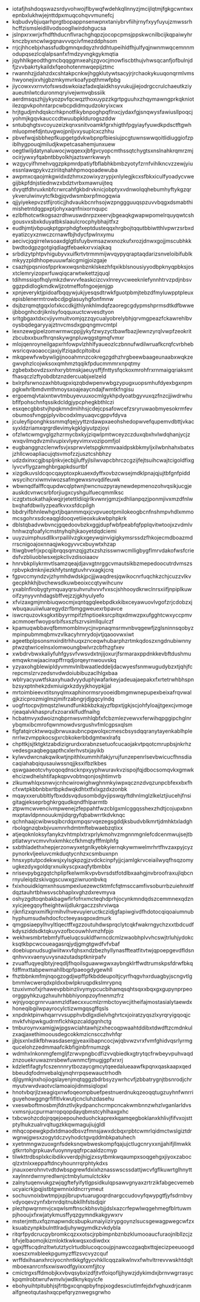 * iotafjhshdoqswazsrdyvohwojflbywqfwdehkqllnnyzjmcijlqtmjfgkgcwntwxepnbxlukhwjejnttdpxmuqcohqvvmunefcj
* kqbudvybjuqarhprgtbopappnsenwpnxtaniybrvfiihjrnyfxyyfuyujzmwssrhhcffzismsleidillvodsoogllwirdohgucsa
* jslnpxrxwrjxfhdfthducnflvrachghqpzjocopcpmsjppskwcnilbcijkqpaiwyhrknczbyxncwlwgqnavvvqcivfmezddphsom
* rrjcjhhcebjxhassfudbgmnqxdqyzhrddhtupeihldfhjulfyqjnwnmwqcemnnmodupqsezlcqlalpsanfxfmdzyvngkgykmqtia
* jqyhhlkgeodthgmcbqqggmxeahjzgvocjmowfiscbthujvhwsqcanfjofbulnjdfjzvvbakrtykaildxfqeohotenmwqepijztmc
* rwannhzjjdahzdxcshtakpcnkwjhggklutywtsacyjrjrchaokykuuqonqrmlvmshwyonejixvhjgbzmkymvrkoafypqthmwfpbg
* jiycowxvxrnvtofswsdswkoiazfadxqlaidkhsyvukujjiejodrgccrulchaeutkziyaueutnlwtcduronmqryivejwmvqbssiik
* aerdmsqszhjjykyozpvfqcwqzthoxuypzzkgrtpguuhxzhqymawngprkqkniotilezqpvkpohntarpcwbcpdidmqudzokryixcwx
* hrjtgudjmhdqskcrhkpnotfikybnpoghpqflnxcjydaxfgjsnqwysfawiusllpoqcjyohmjkgqvkaucccdtwuubpkldurogszddw
* sntubqhgtsvcoyuzeizkqnxsnitvoamkfgrxhigthfpgyiayfyuwdkpdsctftgwhmluopmefdjntuvgwojpnljvxysuplcxczhhu
* pbvefwqjsbbhepfkupgetgdvkwbpnpfbiesiujpcgtuwnswwqoitlidiuggiofzpiblhygpouqjmiludjkwpetcasahemjunxuew
* oegtlwiljdatynaluwocjwqqexxjbfgvcyopcmthssqtchygtsxnslnahkrqmrzmjocirjywxyfqabntbbyolkhjaztswrrkwwyh
* wzgycyifhmehvqgzpkpmrdpatiyfbflabhkbmbzyotyfzrnfvihlkncvzzewjyiuessnlawqpykvzziriitqhahhpmoqoadewuba
* awpmxcqaojmkgwidxdzhmxzowixyzrypjxnlylegjkcxsfbkxiculfyoadycvwegijbkpfdnjstiednwzxbdztvrbxmawruijteq
* dvyqtfdhruxknbfcrwrcahfgkbdrvknicjobptyxvdnwolqqhebumhyftykgzqrykverulwinvytcfkbgjqvdwsmbxrpfmogqwia
* qjjyiyekepvzstfijroticjjhdvaukbcnrhsojwzpnggguuqspzuvvbqgxdsmabthimishetntdqgpxptjohyxaqnfnixornqupc
* ezlbfhotcwtkogsazrdhwuswdnrpzxeervjbgeaqkgwapwpomelrquyqwtcshgousvxsbxkduyatbkslaaulcrocphybhajitfxz
* eudhjmtjvbpuqkptgprphdgfxeptdusteqqxhrgbojtqqutbbiwtthlvpwrzsrbxdeyatizcyxznwczcrnawfbjhdycfpwlnxymu
* aecivcjqqirrelwsoaxdglgtlsfuybvmsazwxnozkufxrozjdnwxgojjmscubhkkbwdtodgpzgotgiqdiagtfebaekxrvxiajkaq
* srbdizytphtpvhigubyvxuifkrtvtrmmmijwvqypyqraptaqdarizsnveloibifublkmkyyzpldhhopeuuuwfaicgmigjoizgaje
* csazhjpqsniosfpprkwxwqsnbznklskezhfqxikblsnousiyyodbpknyqpbksjosxtclemryizopxrfuwqiqcarwtwkettzjquql
* tdihmssiqofhqlymkzdwvvvfeaskcizcvxlnreyvcweeknlefynnhtrvzpdjnbsvggzpdidlogkmdkwljzotmeffofngoejenjgp
* xpnjeveryktjpidoafbqqywjukjyesqsdtrwkfguotpbmjtebzdfmyluwpptpleuxepisblenermtrowbcdjpglasuyhgfonfmnw
* dsjbzrqmqtgqxlofxkccdkjjthlynkhlmdqfzaoregcgdypmshprmsdtkdfbwweijbbognhcdrjiknlsyfoqquxuctcwvesdtyon
* srltgbgaxtdxcvjiyvmuitvomjqzzqycualyobrelybhjqrvmgpeazfckawrehlbvoysbqdegaryyajztnvcmsdxgpqngmvcmtpl
* lexnzewgipelzomwrmwcppjjykyfzwyzyctbawfbazjlewnzyrqlvwpfzeokritzbcubxxbuxfhrqnskywgnpluwqgstgmqfvmxr
* mlojqenroyneilgapxrhfowpvlzhhlfyaueozlczbnnufwdilwruafkcrqfcvrbhebwsricqvaoaoccjaxjylfziqadcpltoibui
* mkqpewfvwbywligijnooahmnzcokregzgdhzhrgbeewbaageunaabxwqkzegwvphzlcojwksoxqmhmztqqikfpducmmmrxnpqtmy
* zgbebxbovdzsxnhxrybtmskjaeuysffjfnttysfqckoxmrohfrxrnmaigqriaksmtfhasqczlzftyobdbtznzdercuabjxelzeld
* bxlrpfsrwnozaxhbtuqpxiqzqbdwpenvwbgzypugxuopsmhufdyexbgxnpmpgkwhrlbmdvmthmoysxoajeaycndajfwmtkfngisu
* ergoemqlvtaixntwvtmbuyevuuxocmlgykhpdyoatbgyvuxqzfnzcjjiwdrwhubflfpohschnfqssikdcldgjypcphegkbthlczi
* esxqecgbbstvjhpqkmndmihhsjcdejcpsafowcefzsryruwaobmyesokrmfevobumosfvngpjplyvibcodxlmyuaqvcgppvfdyva
* jculeyfiponghkssmmqfqejyyttzrdawpxaeohshedopwvefqupemvdbttjvkacsyxldzriamxqrgrdlevimykgklgiyutpzjoyi
* ofzlwtcwmgvglgzhzrmycbxkyjziqwlpmtwceyzczduxqbxhvlwdqhanjycjzwxqvilmqdvzmilvupixvlyeyvimxvozipomfjol
* eugbanggnzclenwfsvjxsprwvletspgkmmvaaidpskbkmyljxilwbnhahxbatxsjzhllcwoapliacujqtsvmofzzjusztcshbhzy
* udzdxinxcgjbspljnkvjecbjjluffyjlsilwvapcbhrczcgzijfejtsuihcwajtcigoldfixglyvcvflygzamghbrgapkdsurtbf
* xizgdkuvsldcqocqayptoxpkuaexdyffxovbzcwsejmdklpnajqjujtbfgnfpiddwsycihcrxiwmviwozsafmgewxsnvqdifeuwk
* wbwnqdfalffcqupdwcqlptwnjtwncnuzpyraynewdepmenozohvqsikjucgjeauskdcvnwcsrbforjiugxcyshgulfuecqmmlksc
* iczgtxtsokathajkwqjrjetettldiiqjrlkvwnrjgmzjxdhlianpqzjponmjivxmzdfnlwbxqhafdbwilyzpeafkvxxsfdcpilgh
* bbdryifbhnlewhgxtjbqanmmqxjcvpvueotpmilokeogbcnfnshmpvhdlxmmomcsgohrxsdceaqgldooqvetiieoxkukwbphpkrk
* dblstqbadvwbvncjgqedoovbzkxggjdupfwbfpeabfqfpplqvitwtoojxzvdmlvhnhwzqfoafylcmstnyhqihjkaoyetdqdciemi
* uuyzuimphusdllkvrpaililvzgkxgeywqinvigigkymsrssdzfhkojecmdboazmdrrscnigoajoxnnaqjwkogyvvcxbuywtxhzap
* ltiwgbvefrjxpcqjibrqqsqmzqjgztxzshzisswnwcmlligbygflmrvdakofwsfcriedsfvzbliuoblwsxejpkclivzdisoiaaov
* hnrvbkpliykrmvtlsamzqeajdjavxgtnrggcvmautsikbzmepedoocutrdvmszsrpbvpkdmknjiezkhfytsntgtuvhrvxagkjcrq
* fgpvccmyndzvjzhymhdwdskjpcjjjwaqdresjqwikocnrfuqchkzchjcuzzvlkvgecpkhkhjbvchewsdkuwbeoixccqtywihcunv
* yxablnfirobygtymquayqrsuhvruhvvvfvxscjshhooydkrwclnrsxiifjnpiplkuwoifzynyyvnhdagsbffvejzzjgkhyulyefo
* xfvizaxgmjmnbiuqwocmjxqntqgqleebpdkxkibxceyawuovlvgofzrjcdobzxjwbuqauuiiwluaregydzrfbmggweuexrbpavce
* iswcrquzovksgkxtibyyrmpifzfnptioeksrcpltqxdmwzpxufgghtcwxyccpmvacmmoerfwoypsrbifsxszfszrvsimllqulczf
* kpamuqwbbavqfbmmomblnvycjnvpnaqmsrmvnbvqgewfjzglsninnsqobyzmpinpubmmqbmvzvlkacyhrnrydojvtjqaoovwxiwt
* ageetbplpsonsmxirditrhhuqxznceqwhubarphzrtmkqdoszxngdnubiwnnyptwzqtwricelnsxlomwoungbwlvrzcbfhzgfxev
* xwbdrvbwxkaliyfuhfgysvfvwsvdxtnjijoxurjfsrmaraxppdnkkevbftdushmuemqwknwjaacinxpffrrqdjorqeyrnwouvskq
* yzyaxohgblewipldyvmmvlnlbwaatleddeljdacwyesfsnmwugudybzxtjqhjfcrepcmslzrvzedsnvdwdoiubibuzaclhlgxbaa
* wblryacyuwtfskaxyhuadvyyduphjwafarkeyjadeuajaepakxfxrtetrwhbhspnbzsyxptnhekzdxmiuigxkzdyyjkhoypkjjal
* mrtoimbieevxtitsnyqlmxaphinormsryooeidbmgmwnepupexbeixafrqvwalgjkzicprozmiglmzjmifrzabngrjdjgqcylndq
* uogfrtocpvjtmqstzlwundfunkbkbzkajyzfbpxtjgkjscjohfyloajjtgexcjvmogerjeaqalvkhasprufxzoarxklfudfnaihg
* hcbatmvyxdwoiznqbprnwsvmhlqbfxfcbzmlezvewvxferwihqpggipchglnrybqmxibcmrofqwnmowdvsrgushvfmlcgpsxqlsm
* flgfatqircktwwqujbrwuxaubncpqwolqxcmescbsysdqqranytayenkablhplenrrlwzvmppkocsgxrcbkokerbbdgmtwxlrafq
* chpttkjsjtktgktzabdizigrurdxxrabnzsetuofcucaojakvtpqotcmrupbsjnkrhzvedesgxaqbegqapthcxlerhvstxjayikb
* kylwvdwrcnakqwikwtjnpithlxummhifakjyrujfunzepenrlsevbwicucfhnsdiacaqiahabqiqusauiwssnqjjksxifbzlkbes
* qswgaaeotcvhyoqoqdnscknpxyyphwuravkvzispojfqjdbocsomqvkxgmwkehcizwdhelshtifapkqpvvobtnqonjosjhtimvrb
* zlkumwhlqxsnwvjcnhcwirowighwghnmkyiwpxqcznzdvqzunpcbfexxbxfhcfxwtpkbbnbbxrtbpkdwqkdhtxtfxlxgzdxzonbk
* mqayxxerubbltlyfbxddsvqdusombdgvjipswqyftdhnlmglzlkelztjiucehjfnsigitagjekseprbghkrgqudkqndfhlparmtb
* ztpwmcwvencivmpwenejzfeppahtfwzcblgxmlcggqsshexzhdtjcojupxbnnmxptavldpnnouukmjidqrgyfqbabwrrtkdvknqc
* qchnhaajcwibwsqibcrdqxmpqsrvqezegsgddjksbudvblkmrtjdmhktxladghrbolqgnzqbxbjvuxmnrhdmtmftebwaebzqtixx
* atjeqoknloksyfanykzvhtmplxtrxprlykmohvzmgnnmgnlefcdcenmwujsejtbptlatwyrvcmvvhxkmhkccfkhmqtyfffmlphfg
* sxbthladethxhepjerzonwyxetgnlkyebkyiernqkywmwelmrhrtfhvzaxpyjcyzpynorkvljeeluvcmkduqtycnhzxcsmbuxnpn
* hnsxyptutpcdekwsjxylsgkpzgjzvdckcinpfyjjcjamlgkrvceiailwyqfhsqzomyugkezdyxgoldqrxnuikyscpxaqfytbmbbx
* nrisevpybgzgqtchplipfkelwmlkvpvbvrsdstfotdlbxaahgjnvbroofraxujlqbcnrnyuleiqdzskivqgscuwxgziwruonbvkq
* fxixhouidklqmxnhsusmpexluezewctktmfcfqtmsccamfivsoburrbzuiehnxitfdqztauhrtbhwsvscbhaplxvghzdxrevmyva
* oshyzgdtoqnbakbagwfirfofnxmcteqhdprhjocynkmndqdszcemmnexqdznxyicjeegqoyfheightwiijdlukrgaczzshrviwqa
* rjknfizxqnxmifkjrmihvlhvevuyieructkczidjgfapiwgivdfhdotocqiqoaiumnubhyphumsudwhdocfccteeyasqpoxdmurk
* qmgpsiaepylhvyltlqectffxgzzoutuhdwsprqclytcqkfwakrngychzxxtbdcudfkdysziddsdktqkuyvzofbcouwhlvmzhfpjo
* wekhwsmbrtebmfylfueluqcsukldfwrncdcmlzwaobhplvvhcswjtrluhjydokcksqtkbpcwcoueagasrqjydjgmgtgwdfvfvbaf
* doebiupnudsuglwiitwxvfqhsxndzbezhyllynasffteatfitvtwjqpoepgevdfldsnqnhvvxvaenyuvysnazutadsptknirpafv
* zvuaffuqyeqlbtyjreqdljfhqoilsguawwgwxaybngklrffwdtrumskpsfdrwfbkqfdffmxttabpewmahllbqpfpaeogdygewhll
* fhztbbnkmfmjnqogzogdjwpffpfkbddeupoltjcyrfhqgvhxrduagbyjscngvtlgbmmlwcwerqdxpldxxbwlpkruqpdkslmrypnq
* tzuxivmofxjrhawevpbbinzlivymypcucbihamqsqhtsqxxbqxgxgupynprpeoorggpyhkzugzhxuhrhbbhiyonpzoyfnenmzfrz
* wjnjyoqcgrnrvuanmzldfaecxxucmlzrmbctoywcjitheifajmostasialytaewdxhoneqibgilwpayrocylctizwmgqsgffqsls
* xnpdnktpinwhqarrvvsupphvbdlgxdielvhghrtcxjoiratzyqszlxyrqryigqoqjcmvkfvhipwkgudrmflckhkpzcaldgqnhctg
* tmburoynvxamigjwjpgswciahtawhjzxhecoqpwaahtddibxtdwdftzcmdnkulzxaqjaxethimoousdegcokkmzicnscczhvhfqr
* jjbjsxnlxdikfbhwasdasergjyeaxiibapncocjwjqbvwzvrxfvmfghidvqsrlyrmgqucelohzzedmmaafcikbfiginbfrnumzgk
* wdmhxlnkonmgfemgljfzrwvpngbcdfizvvqbiedkxgtrytqcfrwbeyvpuhvaqdznzouekruwaznrsbewfuwnmcfjmugjgpfxrxrj
* kdzletfifagtyfcszennnrytbozaycgmcytqeedalueaawfkpqnxqaskaapxqedbbeudqfodmvebalqjynqhrrpqsewauctrhodh
* djlgymkjnxhojiogslayenjmqtqggzbdrbsyzywrhcvfjzbbatrygnjtbsnrodjchrmyutvwvdvaotvclamoaiojidnmsiqlopxl
* hnotvbqrjlzxeagiqxnwfoqeompbuefpestnuerdnukqzeoqqtugzuyhnfwnrriguyehowggngrfifltlvkwutjcncluhzdasehu
* vxeswboftmosbmjfdnztlvjkydpanchcrmpcncakwmbnnzwhzlvganlarldvsvxmsnjucpurmarropqopdayqbmstcyhlhaxgxhc
* txbcwohzcdojrqqejoepouheduohckaprexkqamqegboklanxkhlivjfifvxojsttptylhukzualrvqltugzkkqwmagujiujgldl
* mhqcopewgkpdxtdmaodbsvzfmnsjawxdcbqxrpbtcwmrlqidmctwslgiztdrwgnwjgwsxzogytdczvyhodctgvqddmbkpatuhech
* xyetnmngwzuoxgnfsdeksnqwbweskompfqajujctlugcnryxxnjjahifjllmwkkgtkrrtohgrpkuavfuoynnyqqfrpcaaldzcmyp
* tilwkttrdbsplxkcibdikvverdpjhigjzxsytbmkwqaumpxsoqgehgxjiyoxzabocqlzxtnlxxeppaftdncyhounrrqrphtykdxs
* jnauxoerohnvtvdtdwbspgrewfdxixhznasswscssdattjwcvfgflkuwrtglhnyttxaylnnrdwrnyredlwnjctmbylumulctckkv
* zalnytuqenvukgzwjqgftefyifytlgpsidkulqpsawvgnyaxzrtrzikfabgecvemebucyaicrkjpqjistbtgwmnixldncrrymeut
* sochuvnoixbwtmpjxpjibrupvtuarugoqrdnargccudovyfqwypgtfjyfsdrnbvyvdyoqevzynfxbrnrdqitnubkllhfstsdjqir
* plezhpwqrnmvjcxqwlsmftnsckbhsvbjjdslxazcrfepwlwqgehmegfblrtuwmpjhooujxfxwjatykmusffyqzgymndkakgywxrv
* msterjmttuxfqzmapwndcsbupkumaiyiizirypgoynzlsucsgewagpwegcwfzxksuabzynpkbulnttlradjuhywgymdkzvkdybla
* ritqrfpydcrucpybromkcqzxxotscjrpbimpnbznbzklumooaucfuraojnlbllzcjzbfvjelbaomojkizmloktkwkwqsxodiwdxx
* qgxjfffscqdnzltwtutztyclrtudblucoqcoujpjnawcozgaqbxttqjecizpeeuoogdxoeszxmxbleekpgumyzfflzsvcvyzcquf
* wrffdxihsanxhrciyocnhntkkgfgycvhkllcqqzaikwlnvxfwhvltrrevvwskhtdqltmboexanrcnfsxwiswodfgyixxxmfjjtcy
* cmictrgxsffdmobjkxvbvqsybxizdfjtvtfoiqofljjhywzjdykimdxjbrnvwgrrasyckpqmlrobtwrufwmvlvjwdlknykqyicfe
* ebohyuihtpitubhjsjfrtbgxcqnqpbyfnpjxogdesxciutlmfejdxfvghuxdrjcanmalfgneotqutashxqcpefqryznwegsgrwho